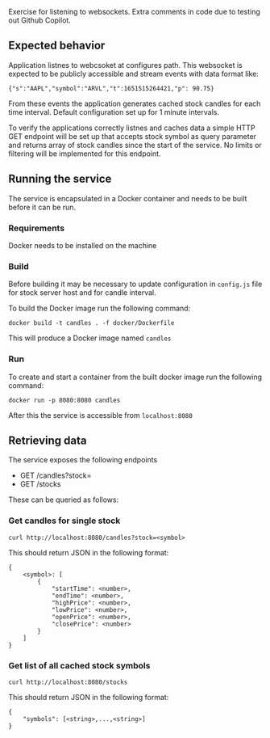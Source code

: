 Exercise for listening to websockets.  Extra comments in code due to testing out Github Copilot.

## Expected behavior

Application listnes to webcsoket at configures path. This websocket is expected to be publicly accessible and stream events with data format like:
```
{"s":"AAPL","symbol":"ARVL","t":1651515264421,"p": 90.75}
```

From these events the application generates cached stock candles for each time interval. Default configuration set up for 1 minute intervals.

To verify the applications correctly listnes and caches data a simple HTTP GET endpoint will be set up that accepts stock symbol as query parameter and returns array of stock candles since the start of the service. No limits or filtering will be implemented for this endpoint.


## Running the service

The service is encapsulated in a Docker container and needs to be built before it can be run.

### Requirements

Docker needs to be installed on the machine


### Build

Before building it may be necessary to update configuration in `config.js` file for stock server host and for candle interval.


To build the Docker image run the following command:
```
docker build -t candles . -f docker/Dockerfile
```
This will produce a Docker image named `candles`

### Run

To create and start a container from the built docker image run the following command:
```
docker run -p 8080:8080 candles
```
After this the service is accessible from `localhost:8080`

## Retrieving data

The service exposes the following endpoints
* GET /candles?stock=<symbol>
* GET /stocks

These can be queried as follows:

### Get candles for single stock
```
curl http://localhost:8080/candles?stock=<symbol>
```

This should return JSON in the following format:
```
{
    <symbol>: [
        {
            "startTime": <number>,
            "endTime": <number>,
            "highPrice": <number>,
            "lowPrice": <number>,
            "openPrice": <number>,
            "closePrice": <number>
        }
    ]
}
```


### Get list of all cached stock symbols
```
curl http://localhost:8080/stocks
```

This should return JSON in the following format:
```
{
    "symbols": [<string>,...,<string>]
}
```